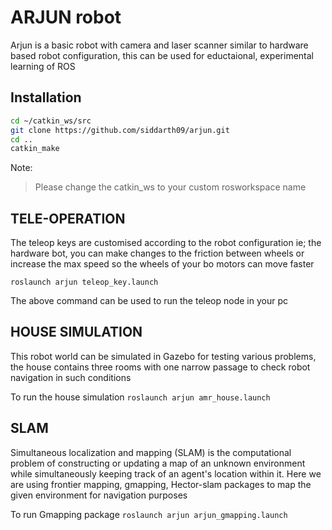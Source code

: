 # ARJUN robot
Arjun is a basic robot with camera and laser scanner similar to hardware based robot configuration, this can be used for eductaional, experimental learning of ROS

## Installation

```bash
cd ~/catkin_ws/src
git clone https://github.com/siddarth09/arjun.git
cd ..
catkin_make
```
Note:
> Please change the catkin_ws to your custom rosworkspace name 

## TELE-OPERATION
The teleop keys are customised according to the robot configuration ie; the hardware bot, you can make changes to the friction between wheels or increase the max speed so the wheels of your bo motors can move faster

`roslaunch arjun teleop_key.launch`

The above command can be used to run the teleop node in your pc 

## HOUSE SIMULATION

This robot world can be simulated in Gazebo for testing various problems, the house contains three rooms with one narrow passage to check robot navigation in such conditions

To run the house simulation 
`roslaunch arjun amr_house.launch`

## SLAM 
Simultaneous localization and mapping (SLAM) is the computational problem of constructing or updating a map of an unknown environment while simultaneously keeping track of an agent's location within it. Here we are using frontier mapping, gmapping, Hector-slam packages to map the given environment for navigation purposes

To run Gmapping package
`roslaunch arjun arjun_gmapping.launch`

